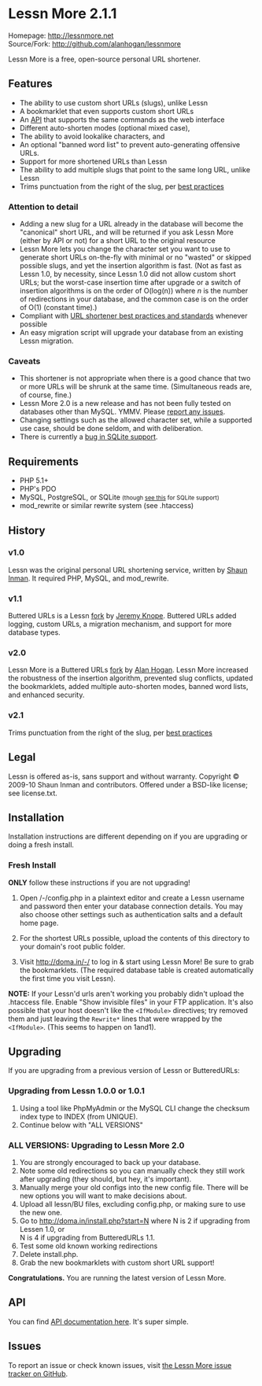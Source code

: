 Lessn More 2.1.1
================

Homepage: <http://lessnmore.net>  
Source/Fork: <http://github.com/alanhogan/lessnmore>

Lessn More is a free, open-source personal URL shortener.

## Features

*	The ability to use custom short URLs (slugs), unlike Lessn
*	A bookmarklet that even supports custom short URLs
*	An [API][] that supports the same commands as the web interface
*	Different auto-shorten modes (optional mixed case),
*	The ability to avoid lookalike characters, and 
*	An optional "banned word list" to prevent auto-generating offensive URLs.
*	Support for more shortened URLs than Lessn
*	The ability to add multiple slugs that point to the same long URL, unlike Lessn
*	Trims punctuation from the right of the slug, per [best practices][bestp]

### Attention to detail

*	Adding a new slug for a URL already in the database will become the "canonical"
	short URL, and will be returned if you ask Lessn More (either by API or not)
	for a short URL to the original resource
*	Lessn More lets you change the character set you want to use
	to generate short URLs on-the-fly with minimal or no "wasted" or
	skipped possible slugs, and yet the insertion algorithm
	is fast. (Not as fast as Lessn 1.0, by necessity, since Lessn 1.0 did not allow
	custom short URLs; but the worst-case insertion time after
	upgrade or a switch of insertion algorithms is on the order of O(log(n)) where
	<var>n</var> is the number of redirections in your database, and the common case is
	on the order of O(1) (constant time).)
*	Compliant with [URL shortener best practices and standards][bestp]
	whenever possible
*	An easy migration script will upgrade your database 
	from an existing Lessn migration.

### Caveats

*	This shortener is not appropriate when there is a good chance that two or more URLs
	will be shrunk at the same time. (Simultaneous reads are, of course, fine.)
*	Lessn More 2.0 is a new release and has not been fully tested on databases 
	other than MySQL. YMMV. Please [report any issues][issues].
*	Changing settings such as the allowed character set, while a supported use case,
	should be done seldom, and with deliberation.
*    There is currently a [bug in SQLite support](https://github.com/alanhogan/lessnmore/issues/#issue/7).

[markdn]:  http://bit.ly/mkdnsyntax   "This document is written in Markdown."
[convert]: http://tinyurl.com/mkdnwmd "Markdown editor with instant HTML preview"

[bestp]:   http://alanhogan.com/tips/rel-shortlink-for-short-urls "Everything you need to know about rel-shortlink and short URLs"

[issues]:  http://github.com/alanhogan/lessnmore/issues "Bugs & Issues on GitHub"
[API]:     http://lessnmore.net/api "Lessn More API documentation"

Requirements
-------------

* PHP 5.1+
* PHP's PDO
* MySQL, PostgreSQL, or SQLite <small>(though [see this](https://github.com/alanhogan/lessnmore/issues/#issue/7) for SQLite support)</small>
* mod_rewrite or similar rewrite system (see .htaccess)


History
-------

### v1.0

Lessn was the original personal URL shortening service,
written by [Shaun Inman](http://shauninman.com/). It required PHP, MySQL, and mod_rewrite.

### v1.1

Buttered URLs is a Lessn [fork](http://github.com/jfro/butteredurls) by [Jeremy Knope](http://buttered-cat.com/).
Buttered URLs added logging, custom URLs, a migration mechanism, and support for more database types.

### v2.0

Lessn More is a Buttered URLs [fork](http://github.com/alanhogan/lessnmore) by [Alan Hogan](http://alanhogan.com/).
Lessn More increased the robustness of the insertion algorithm,
prevented slug conflicts, updated the bookmarklets, added multiple auto-shorten modes,
banned word lists, and enhanced security.

### v2.1

Trims punctuation from the right of the slug, per [best practices](http://alanhogan.com/tips/rel-shortlink-for-short-urls)


Legal
-----

Lessn is offered as-is, sans support and without warranty.
Copyright © 2009-10 Shaun Inman and contributors.
Offered under a BSD-like license; see license.txt.

Installation
------------

Installation instructions are different depending on if you are upgrading or doing a fresh install.

### Fresh Install ###

**ONLY** follow these instructions if you are not upgrading!

1. Open /-/config.php in a plaintext editor and
	create a Lessn username and password then enter your
	database connection details.
	You may also choose other settings such as
	authentication salts and a default home page.

2. For the shortest URLs possible, upload the contents of this
	directory to your domain's root public folder.

3. Visit http://doma.in/-/ to log in & start using Lessn More!
	Be sure to grab the bookmarklets. (The required database table is created 
	automatically the first time you visit Lessn).

**NOTE:** If your Lessn'd urls aren't working you probably didn't
upload the .htaccess file. Enable "Show invisible files" 
in your FTP application. It's also possible that your host doesn't like
the `<IfModule>` directives; try removed them and just leaving the 
`Rewrite*` lines that were wrapped by the `<IfModule>`. 
(This seems to happen on 1and1).

Upgrading
----------

If you are upgrading from a previous version of Lessn or ButteredURLs:

### Upgrading from Lessn 1.0.0 or 1.0.1

1. Using a tool like PhpMyAdmin or the MySQL CLI change the 
   checksum index type to INDEX (from UNIQUE).
2.	Continue below with "ALL VERSIONS"

### ALL VERSIONS: Upgrading to Lessn More 2.0

1.	You are strongly encouraged to back up your database.
1.	Note some old redirections so you can manually check they still work after upgrading (they should, but hey, it's important).
1.	Manually merge your old configs into the new config file.
	There will be new options you will want to make
	decisions about.
1.	Upload all lessn/BU files, excluding config.php, or making sure to use the new one.
1.	Go to http://doma.in/install.php?start=N where 
	N is 2 if upgrading from Lessen 1.0, or    
	N is 4 if upgrading from ButteredURLs 1.1.
1.	Test some old known working redirections
1.	Delete install.php.
1.	Grab the new bookmarklets with custom short URL support!

**Congratulations.** You are running the latest version of Lessn More.


API
---

You can find [API documentation here][API].
It's super simple.

Issues
-------

To report an issue or check known issues, visit [the Lessn More issue tracker on GitHub][issues].

